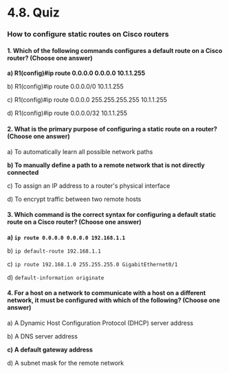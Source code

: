 # 4.8. Quiz

### How to configure static routes on Cisco routers

#### 1. Which of the following commands configures a default route on a Cisco router? (Choose one answer)

**a) R1(config)#ip route 0.0.0.0 0.0.0.0 10.1.1.255**

b) R1(config)#ip route 0.0.0.0/0 10.1.1.255

c) R1(config)#ip route 0.0.0.0 255.255.255.255 10.1.1.255

d) R1(config)#ip route 0.0.0.0/32 10.1.1.255

#### 2. What is the primary purpose of configuring a static route on a router? (Choose one answer)

a) To automatically learn all possible network paths

**b) To manually define a path to a remote network that is not directly connected**

c) To assign an IP address to a router's physical interface

d) To encrypt traffic between two remote hosts

#### 3. Which command is the correct syntax for configuring a default static route on a Cisco router? (Choose one answer)

**a) `ip route 0.0.0.0 0.0.0.0 192.168.1.1`**

b) `ip default-route 192.168.1.1`

c) `ip route 192.168.1.0 255.255.255.0 GigabitEthernet0/1`

d) `default-information originate`

#### 4. For a host on a network to communicate with a host on a different network, it must be configured with which of the following? (Choose one answer)

a) A Dynamic Host Configuration Protocol (DHCP) server address

b) A DNS server address

**c) A default gateway address**

d) A subnet mask for the remote network
